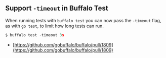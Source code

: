 ## Support `-timeout` in Buffalo Test

When running tests with `buffalo test` you can now pass the `-timeout` flag, as with `go test`, to limit how long tests can run.

```go
$ buffalo test -timeout 3s
```

* [https://github.com/gobuffalo/buffalo/pull/1809](https://github.com/gobuffalo/buffalo/pull/1809)

